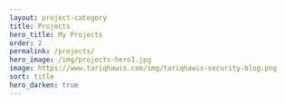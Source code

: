 ```yaml
---
layout: project-category
title: Projects
hero_title: My Projects
order: 2
permalink: /projects/
hero_image: /img/projects-hero1.jpg
image: https://www.tariqhawis.com/img/tariqhawis-security-blog.png
sort: title
hero_darken: true
---
```

